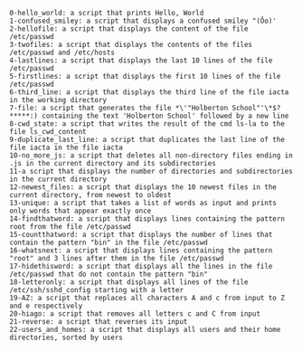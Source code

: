 

    0-hello_world: a script that prints Hello, World
    1-confused_smiley: a script that displays a confused smiley "(Ôo)'
    2-hellofile: a script that displays the content of the file /etc/passwd
    3-twofiles: a script that displays the contents of the files /etc/passwd and /etc/hosts
    4-lastlines: a script that displays the last 10 lines of the file /etc/passwd
    5-firstlines: a script that displays the first 10 lines of the file /etc/passwd
    6-third_line: a script that displays the third line of the file iacta in the working directory
    7-file: a script that generates the file *\'"Holberton School"'\*$?*****:) containing the text 'Holberton School' followed by a new line
    8-cwd_state: a script that writes the result of the cmd ls-la to the file ls_cwd_content
    9-duplicate_last_line: a script that duplicates the last line of the file iacta in the file iacta
    10-no_more_js: a script that deletes all non-directory files ending in .js in the current directory and its subdirectories
    11-a script that displays the number of directories and subdirectories in the current directory
    12-newest_files: a script that displays the 10 newest files in the current directory, from newest to oldest
    13-unique: a script that takes a list of words as input and prints only words that appear exactly once
    14-findthatword: a script that displays lines containing the pattern root from the file /etc/passwd
    15-countthatword: a script that displays the number of lines that contain the pattern "bin" in the file /etc/passwd
    16-whatsnext: a script that displays lines containing the pattern "root" and 3 lines after them in the file /etc/passwd
    17-hidethisword: a script that displays all the lines in the file /etc/passwd that do not contain the pattern "bin"
    18-letteronly: a script that displays all lines of the file /etc/ssh/sshd_config starting with a letter
    19-AZ: a script that replaces all characters A and c from input to Z and e respectively
    20-hiago: a script that removes all letters c and C from input
    21-reverse: a script that reverses its input
    22-users_and_homes: a script that displays all users and their home directories, sorted by users

